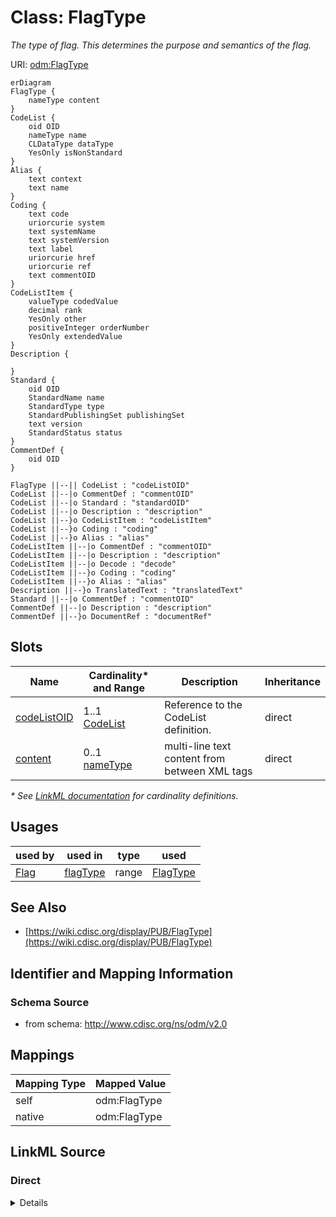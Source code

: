 # Class: FlagType

_The type of flag. This determines the purpose and semantics of the flag._




URI: [odm:FlagType](http://www.cdisc.org/ns/odm/v2.0/FlagType)


```mermaid
erDiagram
FlagType {
    nameType content  
}
CodeList {
    oid OID  
    nameType name  
    CLDataType dataType  
    YesOnly isNonStandard  
}
Alias {
    text context  
    text name  
}
Coding {
    text code  
    uriorcurie system  
    text systemName  
    text systemVersion  
    text label  
    uriorcurie href  
    uriorcurie ref  
    text commentOID  
}
CodeListItem {
    valueType codedValue  
    decimal rank  
    YesOnly other  
    positiveInteger orderNumber  
    YesOnly extendedValue  
}
Description {

}
Standard {
    oid OID  
    StandardName name  
    StandardType type  
    StandardPublishingSet publishingSet  
    text version  
    StandardStatus status  
}
CommentDef {
    oid OID  
}

FlagType ||--|| CodeList : "codeListOID"
CodeList ||--|o CommentDef : "commentOID"
CodeList ||--|o Standard : "standardOID"
CodeList ||--|o Description : "description"
CodeList ||--}o CodeListItem : "codeListItem"
CodeList ||--}o Coding : "coding"
CodeList ||--}o Alias : "alias"
CodeListItem ||--|o CommentDef : "commentOID"
CodeListItem ||--|o Description : "description"
CodeListItem ||--|o Decode : "decode"
CodeListItem ||--}o Coding : "coding"
CodeListItem ||--}o Alias : "alias"
Description ||--}o TranslatedText : "translatedText"
Standard ||--|o CommentDef : "commentOID"
CommentDef ||--|o Description : "description"
CommentDef ||--}o DocumentRef : "documentRef"

```



<!-- no inheritance hierarchy -->


## Slots

| Name | Cardinality* and Range | Description | Inheritance |
| ---  | --- | --- | --- |
| [codeListOID](codeListOID.md) | 1..1 <br/> [CodeList](CodeList.md) | Reference to the CodeList definition. | direct |
| [content](content.md) | 0..1 <br/> [nameType](nameType.md) | multi-line text content from between XML tags | direct |

_* See [LinkML documentation](https://linkml.io/linkml/schemas/slots.html#slot-cardinality) for cardinality definitions._




## Usages

| used by | used in | type | used |
| ---  | --- | --- | --- |
| [Flag](Flag.md) | [flagType](flagType.md) | range | [FlagType](FlagType.md) |






## See Also

* [https://wiki.cdisc.org/display/PUB/FlagType](https://wiki.cdisc.org/display/PUB/FlagType)

## Identifier and Mapping Information







### Schema Source


* from schema: http://www.cdisc.org/ns/odm/v2.0





## Mappings

| Mapping Type | Mapped Value |
| ---  | ---  |
| self | odm:FlagType |
| native | odm:FlagType |





## LinkML Source

<!-- TODO: investigate https://stackoverflow.com/questions/37606292/how-to-create-tabbed-code-blocks-in-mkdocs-or-sphinx -->

### Direct

<details>
```yaml
name: FlagType
description: The type of flag. This determines the purpose and semantics of the flag.
from_schema: http://www.cdisc.org/ns/odm/v2.0
see_also:
- https://wiki.cdisc.org/display/PUB/FlagType
rank: 1000
slots:
- codeListOID
- content
slot_usage:
  codeListOID:
    name: codeListOID
    description: Reference to the CodeList definition.
    comments:
    - 'Required

      range: oidref

      The valid values for a FlagType are provided by the study sponsor. Must match
      the OID for a CodeList element in the Study/MetaDataVersion.'
    domain_of:
    - CodeListRef
    - FlagValue
    - FlagType
    range: CodeList
    required: true
  content:
    name: content
    domain_of:
    - TranslatedText
    - Title
    - CheckValue
    - Code
    - WorkflowEnd
    - UserName
    - Prefix
    - Suffix
    - FullName
    - GivenName
    - FamilyName
    - StreetName
    - HouseNumber
    - City
    - StateProv
    - Country
    - PostalCode
    - OtherText
    - Meaning
    - LegalReason
    - DateTimeStamp
    - ReasonForChange
    - SourceID
    - FlagValue
    - FlagType
    - Value
    range: nameType
class_uri: odm:FlagType

```
</details>

### Induced

<details>
```yaml
name: FlagType
description: The type of flag. This determines the purpose and semantics of the flag.
from_schema: http://www.cdisc.org/ns/odm/v2.0
see_also:
- https://wiki.cdisc.org/display/PUB/FlagType
rank: 1000
slot_usage:
  codeListOID:
    name: codeListOID
    description: Reference to the CodeList definition.
    comments:
    - 'Required

      range: oidref

      The valid values for a FlagType are provided by the study sponsor. Must match
      the OID for a CodeList element in the Study/MetaDataVersion.'
    domain_of:
    - CodeListRef
    - FlagValue
    - FlagType
    range: CodeList
    required: true
  content:
    name: content
    domain_of:
    - TranslatedText
    - Title
    - CheckValue
    - Code
    - WorkflowEnd
    - UserName
    - Prefix
    - Suffix
    - FullName
    - GivenName
    - FamilyName
    - StreetName
    - HouseNumber
    - City
    - StateProv
    - Country
    - PostalCode
    - OtherText
    - Meaning
    - LegalReason
    - DateTimeStamp
    - ReasonForChange
    - SourceID
    - FlagValue
    - FlagType
    - Value
    range: nameType
attributes:
  codeListOID:
    name: codeListOID
    description: Reference to the CodeList definition.
    comments:
    - 'Required

      range: oidref

      The valid values for a FlagType are provided by the study sponsor. Must match
      the OID for a CodeList element in the Study/MetaDataVersion.'
    from_schema: http://www.cdisc.org/ns/odm/v2.0
    rank: 1000
    alias: codeListOID
    owner: FlagType
    domain_of:
    - CodeListRef
    - FlagValue
    - FlagType
    range: CodeList
    required: true
  content:
    name: content
    description: multi-line text content from between XML tags
    from_schema: http://www.cdisc.org/ns/odm/v2.0
    rank: 1000
    alias: content
    owner: FlagType
    domain_of:
    - TranslatedText
    - Title
    - CheckValue
    - Code
    - WorkflowEnd
    - UserName
    - Prefix
    - Suffix
    - FullName
    - GivenName
    - FamilyName
    - StreetName
    - HouseNumber
    - City
    - StateProv
    - Country
    - PostalCode
    - OtherText
    - Meaning
    - LegalReason
    - DateTimeStamp
    - ReasonForChange
    - SourceID
    - FlagValue
    - FlagType
    - Value
    range: nameType
    inlined: true
class_uri: odm:FlagType

```
</details>